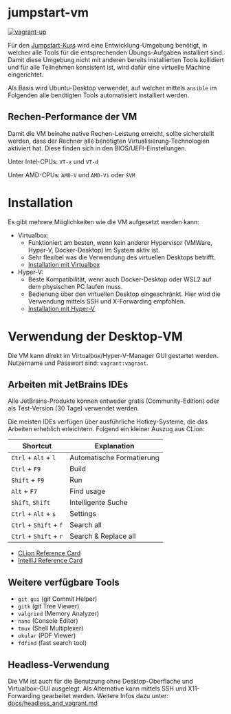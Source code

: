 jumpstart-vm
============

[![vagrant-up](https://github.com/scs/jumpstart-vm/actions/workflows/vagrant-up.yml/badge.svg)](https://github.com/scs/jumpstart-vm/actions/workflows/vagrant-up.yml)

Für den [Jumpstart-Kurs](https://github.com/scs/jumpstart-docs) wird eine Entwicklung-Umgebung benötigt,
in welcher alle Tools für die entsprechenden Übungs-Aufgaben installiert sind.
Damit diese Umgebung nicht mit anderen bereits installierten Tools kollidiert
und für alle Teilnehmen konsistent ist,
wird dafür eine virtuelle Machine eingerichtet.

Als Basis wird Ubuntu-Desktop verwendet,
auf welcher mittels `ansible` im Folgenden alle benötigten Tools automatisiert installiert werden.


Rechen-Performance der VM
-------------------------

Damit die VM beinahe native Rechen-Leistung erreicht,
sollte sicherstellt werden,
dass der Rechner alle benötigten Virtualisierung-Technologien aktiviert hat.
Diese finden sich in den BIOS/UEFI-Einstellungen.

Unter Intel-CPUs: `VT-x` und `VT-d`

Unter AMD-CPUs: `AMD-V` und `AMD-Vi` oder `SVM`



Installation
============

Es gibt mehrere Möglichkeiten wie die VM aufgesetzt werden kann:

* Virtualbox:
  * Funktioniert am besten, wenn kein anderer Hypervisor (VMWare, Hyper-V, Docker-Desktop) im System aktiv ist.
  * Sehr flexibel was die Verwendung des virtuellen Desktops betrifft.
  * [Installation mit Virtualbox](docs/virtualbox.md)
* Hyper-V:
  * Beste Kompatibilität, wenn auch Docker-Desktop oder WSL2 auf dem physischen PC laufen muss.
  * Bedienung über den virtuellen Desktop eingeschränkt.
    Hier wird die Verwendung mittels SSH und X-Forwarding empfohlen.
  * [Installation mit Hyper-V](docs/hyperv.md)


Verwendung der Desktop-VM
=========================

Die VM kann direkt im Virtualbox/Hyper-V-Manager GUI gestartet werden.
Nutzername und Passwort sind: `vagrant:vagrant`.


Arbeiten mit JetBrains IDEs
---------------------------

Alle JetBrains-Produkte können entweder gratis (Community-Edition) oder als Test-Version (30 Tage) verwendet werden.

Die meisten IDEs verfügen über ausführliche Hotkey-Systeme,
die das Arbeiten erheblich erleichtern.
Folgend ein kleiner Auszug aus CLion:

| Shortcut               | Explanation                      |
|---                     |---                               |
| `Ctrl` + `Alt` + `l`   | Automatische Formatierung        |
| `Ctrl` + `F9`          | Build                            |
| `Shift` + `F9`         | Run                              |
| `Alt` + `F7`           | Find usage                       |
| `Shift`, `Shift`       | Intelligente Suche               |
| `Ctrl` + `Alt` + `s`   | Settings                         |
| `Ctrl` + `Shift` + `f` | Search all                       |
| `Ctrl` + `Shift` + `r` | Search & Replace all             |

* [CLion Reference Card](https://resources.jetbrains.com/storage/products/clion/docs/CLion_ReferenceCard.pdf)
* [IntelliJ Reference Card](https://resources.jetbrains.com/storage/products/intellij-idea/docs/IntelliJIDEA_ReferenceCard.pdf)


Weitere verfügbare Tools
------------------------

* `git gui` (git Commit Helper)
* `gitk` (git Tree Viewer)
* `valgrind` (Memory Analyzer)
* `nano` (Console Editor)
* `tmux` (Shell Multiplexer)
* `okular` (PDF Viewer)
* `fdfind` (fast search tool)


Headless-Verwendung
-------------------

Die VM ist auch für die Benutzung ohne Desktop-Oberflache und Virtualbox-GUI ausgelegt.
Als Alternative kann mittels SSH und X11-Forwarding gearbeitet werden.
Weitere Infos dazu unter: [docs/headless_and_vagrant.md](docs/headless_and_vagrant.md)
